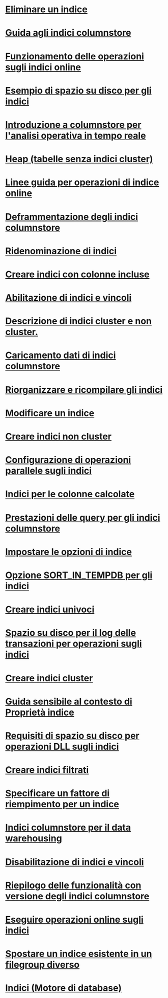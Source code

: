 # [Eliminare un indice](delete-an-index.md)
# [Guida agli indici columnstore](columnstore-indexes-overview.md)
# [Funzionamento delle operazioni sugli indici online](how-online-index-operations-work.md)
# [Esempio di spazio su disco per gli indici](index-disk-space-example.md)
# [Introduzione a columnstore per l'analisi operativa in tempo reale](get-started-with-columnstore-for-real-time-operational-analytics.md)
# [Heap (tabelle senza indici cluster)](heaps-tables-without-clustered-indexes.md)
# [Linee guida per operazioni di indice online](guidelines-for-online-index-operations.md)
# [Deframmentazione degli indici columnstore](columnstore-indexes-defragmentation.md)
# [Ridenominazione di indici](rename-indexes.md)
# [Creare indici con colonne incluse](create-indexes-with-included-columns.md)
# [Abilitazione di indici e vincoli](enable-indexes-and-constraints.md)
# [Descrizione di indici cluster e non cluster.](clustered-and-nonclustered-indexes-described.md)
# [Caricamento dati di indici columnstore](columnstore-indexes-data-loading-guidance.md)
# [Riorganizzare e ricompilare gli indici](reorganize-and-rebuild-indexes.md)
# [Modificare un indice](modify-an-index.md)
# [Creare indici non cluster](create-nonclustered-indexes.md)
# [Configurazione di operazioni parallele sugli indici](configure-parallel-index-operations.md)
# [Indici per le colonne calcolate](indexes-on-computed-columns.md)
# [Prestazioni delle query per gli indici columnstore](columnstore-indexes-query-performance.md)
# [Impostare le opzioni di indice](set-index-options.md)
# [Opzione SORT_IN_TEMPDB per gli indici](sort-in-tempdb-option-for-indexes.md)
# [Creare indici univoci](create-unique-indexes.md)
# [Spazio su disco per il log delle transazioni per operazioni sugli indici](transaction-log-disk-space-for-index-operations.md)
# [Creare indici cluster](create-clustered-indexes.md)
# [Guida sensibile al contesto di Proprietà indice](index-properties-f1-help.md)
# [Requisiti di spazio su disco per operazioni DLL sugli indici](disk-space-requirements-for-index-ddl-operations.md)
# [Creare indici filtrati](create-filtered-indexes.md)
# [Specificare un fattore di riempimento per un indice](specify-fill-factor-for-an-index.md)
# [Indici columnstore per il data warehousing](columnstore-indexes-data-warehouse.md)
# [Disabilitazione di indici e vincoli](disable-indexes-and-constraints.md)
# [Riepilogo delle funzionalità con versione degli indici columnstore](columnstore-indexes-what-s-new.md)
# [Eseguire operazioni online sugli indici](perform-index-operations-online.md)
# [Spostare un indice esistente in un filegroup diverso](move-an-existing-index-to-a-different-filegroup.md)
# [Indici (Motore di database)](indexes.md)
